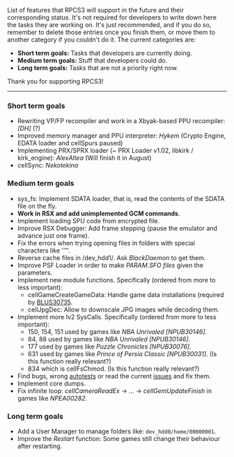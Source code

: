 List of features that RPCS3 will support in the future and their corresponding status. It's not required for developers to write down here the tasks they are working on. It's just recommended, and if you do so, remember to delete those entries once you finish them, or move them to another category if you couldn't do it. The current categories are:
* **Short term goals:** Tasks that developers are currently doing.
* **Medium term goals:** Stuff that developers could do.
* **Long term goals:** Tasks that are not a priority right now.

Thank you for supporting RPCS3!

***
### Short term goals
* Rewriting VP/FP recompiler and work in a Xbyak-based PPU recompiler: _[DH]_ (?)
* Improved memory manager and PPU interpreter: _Hykem_ (Crypto Engine, EDATA loader and cellSpurs paused)
* Implementing PRX/SPRX loader (~ PRX Loader v1.02, libkirk / kirk_engine): _AlexAltea_ (Will finish it in August)
* cellSync: _Nekotekina_


### Medium term goals
* sys_fs: Implement SDATA loader, that is, read the contents of the SDATA file on the fly.
* **Work in RSX and add unimplemented GCM commands**.
* Implement loading SPU code from encrypted file.
* Improve RSX Debugger: Add frame stepping (pause the emulator and advance just one frame).
* Fix the errors when trying opening files in folders with special characters like '™'.
* Reverse cache files in /dev_hdd1/. Ask _BlackDaemon_ to get them.
* Improve PSF Loader in order to make *PARAM.SFO files* given the parameters.
* Implement new module functions. Specifically (ordered from more to less important):
    * cellGameCreateGameData: Handle game data installations (required by [BLUS30735](http://www.emunewz.net/forum/showthread.php?tid=156834&pid=212822#pid212822).
    * cellJpgDec: Allow to downscale JPG images while decoding them.
* Implement more lv2 SysCalls. Specifically (ordered from more to less important):
    * 150, 154, 151 used by games like _NBA Unrivaled [NPUB30146]_.
    * 84, 88 used by games like _NBA Unrivaled [NPUB30146]_.
    * 177 used by games like _Puzzle Chronicles [NPUB30076]_.
    * 631 used by games like _Prince of Persia Classic [NPUB30031]_. (Is this function really relevant?)
    * 834 which is cellFsChmod. (Is this function really relevant?)
* Find bugs, wrong [autotests](https://github.com/DHrpcs3/ps3autotests/) or read the current [issues](https://github.com/DHrpcs3/rpcs3/issues) and fix them.
* Implement core dumps.
* Fix infinite loop: *cellCameraReadEx* -> ... ->  *cellGemUpdateFinish* in games like *NPEA00282*.


### Long term goals
* Add a User Manager to manage folders like: `dev_hdd0/home/00000001`.
* Improve the _Restart_ function: Some games still change their behaviour after restarting.